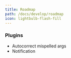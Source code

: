 ```yaml
---
title: Roadmap
path: /docs/develop/roadmap
icon: lightbulb-flash-fill
---
```


### Plugins

- Autocorrect mispelled args
- Notification

<!-- ### Improvement for Pilot plugin-->
